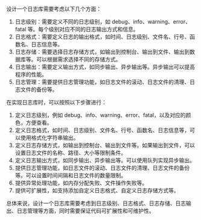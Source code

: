设计一个日志库需要考虑以下几个方面：

1. 日志级别：需要定义不同的日志级别，如 debug、info、warning、error、fatal 等。每个级别对应不同的日志输出方式和信息。
2. 日志格式：需要定义日志的输出格式，如时间、日志级别、文件名、行号、函数名、日志信息等。
3. 日志存储：需要选择日志存储方式，如输出到控制台、输出到文件、输出到数据库等。可以根据需求选择不同的存储方式。
4. 日志输出：需要定义输出方式，如同步输出、异步输出等。异步输出可以提高程序的性能。
5. 日志管理：需要提供日志管理功能，如日志文件的滚动、日志文件的清理、日志文件的备份等。

在实现日志库时，可以按照以下步骤进行：

1. 定义日志级别，例如 debug、info、warning、error、fatal，以及对应的颜色，方便查看。
2. 定义日志格式，如时间、日志级别、文件名、行号、函数名、日志信息等，可以使用格式化字符串输出。
3. 定义日志存储方式，如输出到控制台、输出到文件等。如果输出到文件，可以设置日志文件的名称、路径、大小等限制条件。
4. 定义日志输出方式，如同步输出、异步输出等。可以使用队列实现异步输出。
5. 提供日志管理功能，如日志文件的滚动、日志文件的清理、日志文件的备份等。可以设置时间间隔和日志文件的数量限制。
6. 提供异常处理功能，如内存分配失败、文件操作失败等。
7. 提供可扩展性，如支持添加自定义日志格式、自定义日志存储方式等。

总体来说，设计一个日志库需要考虑到日志级别、日志格式、日志存储、日志输出、日志管理等方面，同时需要保证代码可扩展性和可维护性。
